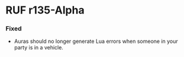 # RUF r135-Alpha
### Fixed
* Auras should no longer generate Lua errors when someone in your party is in a vehicle.

